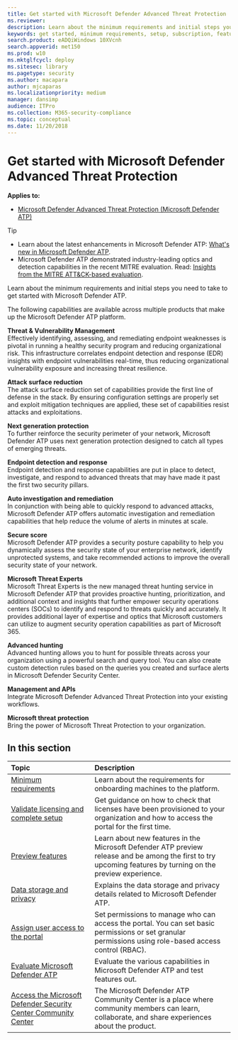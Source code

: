 ```yaml
---
title: Get started with Microsoft Defender Advanced Threat Protection
ms.reviewer: 
description: Learn about the minimum requirements and initial steps you need to take to get started with Microsoft Defender ATP.
keywords: get started, minimum requirements, setup, subscription, features, data storage, privacy, user access
search.product: eADQiWindows 10XVcnh
search.appverid: met150
ms.prod: w10
ms.mktglfcycl: deploy
ms.sitesec: library
ms.pagetype: security
ms.author: macapara
author: mjcaparas
ms.localizationpriority: medium
manager: dansimp
audience: ITPro
ms.collection: M365-security-compliance 
ms.topic: conceptual
ms.date: 11/20/2018
---
```


# Get started with Microsoft Defender Advanced Threat Protection
**Applies to:**

- [Microsoft Defender Advanced Threat Protection (Microsoft Defender ATP)](https://go.microsoft.com/fwlink/p/?linkid=2069559)

>[!TIP]
>- Learn about the latest enhancements in Microsoft Defender ATP: [What's new in Microsoft Defender ATP](https://cloudblogs.microsoft.com/microsoftsecure/2018/11/15/whats-new-in-windows-defender-atp/).
>- Microsoft Defender ATP demonstrated industry-leading optics and detection capabilities in the recent MITRE evaluation. Read: [Insights from the MITRE ATT&CK-based evaluation](https://cloudblogs.microsoft.com/microsoftsecure/2018/12/03/insights-from-the-mitre-attack-based-evaluation-of-windows-defender-atp/).

Learn about the minimum requirements and initial steps you need to take to get started with Microsoft Defender ATP.

The following capabilities are available across multiple products that make up the Microsoft Defender ATP platform.

**Threat & Vulnerability Management**<br>
Effectively identifying, assessing, and remediating endpoint weaknesses is pivotal in running a healthy security program and reducing organizational risk. This infrastructure correlates endpoint detection and response (EDR) insights with endpoint vulnerabilities real-time, thus reducing organizational vulnerability exposure and increasing threat resilience. 

**Attack surface reduction**<br>
The attack surface reduction set of capabilities provide the first line of defense in the stack. By ensuring configuration settings are properly set and exploit mitigation techniques are applied, these set of capabilities resist attacks and exploitations. 

**Next generation protection**<br>
To further reinforce the security perimeter of your network, Microsoft Defender ATP uses next generation protection designed to catch all types of emerging threats.

**Endpoint detection and response**<br>
Endpoint detection and response capabilities are put in place to detect, investigate, and respond to advanced threats that may have made it past the first two security pillars. 

**Auto investigation and remediation**<br>
In conjunction with being able to quickly respond to advanced attacks, Microsoft Defender ATP offers automatic investigation and remediation capabilities that help reduce the volume of alerts in minutes at scale. 

**Secure score**<br>
Microsoft Defender ATP provides a security posture capability to help you dynamically assess the security state of your enterprise network, identify unprotected systems, and take recommended actions to improve the overall security state of your network.

**Microsoft Threat Experts**<br>
Microsoft Threat Experts is the new managed threat hunting service in Microsoft Defender ATP that provides proactive hunting, prioritization, and additional context and insights that further empower security operations centers (SOCs) to identify and respond to threats quickly and accurately. It provides additional layer of expertise and optics that Microsoft customers can utilize to augment security operation capabilities as part of Microsoft 365.

**Advanced hunting**<br>
Advanced hunting allows you to hunt for possible threats across your organization using a powerful search and query tool. You can also create custom detection rules based on the queries you created and surface alerts in Microsoft Defender Security Center. 

**Management and APIs**<br>
Integrate Microsoft Defender Advanced Threat Protection into your existing workflows.

**Microsoft threat protection**<br>
Bring the power of Microsoft Threat Protection to your organization.

## In this section 
Topic | Description 
:---|:---
[Minimum requirements](minimum-requirements.md) | Learn about the requirements for onboarding machines to the platform. 
[Validate licensing and complete setup](licensing.md) | Get guidance on how to check that licenses have been provisioned to your organization and how to access the portal for the first time.
[Preview features](preview.md) | Learn about new features in the Microsoft Defender ATP preview release and be among the first to try upcoming features by turning on the preview experience.
[Data storage and privacy](data-storage-privacy.md) | Explains the data storage and privacy details related to Microsoft Defender ATP.
[Assign user access to the portal](assign-portal-access.md) | Set permissions to manage who can access the portal. You can set basic permissions or set granular permissions using role-based access control (RBAC).
[Evaluate Microsoft Defender ATP](evaluate-atp.md) | Evaluate the various capabilities in Microsoft Defender ATP and test features out.
[Access the Microsoft Defender Security Center Community Center](community.md) | The Microsoft Defender ATP Community Center is a place where community members can learn, collaborate, and share experiences about the product. 
